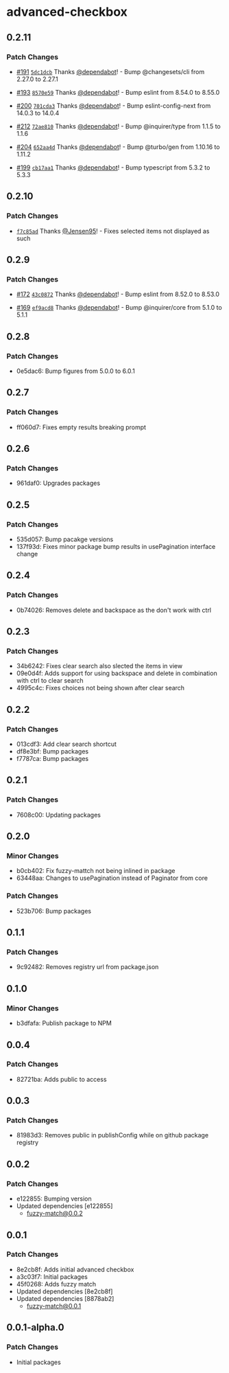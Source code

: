 # advanced-checkbox

## 0.2.11

### Patch Changes

- [#191](https://github.com/Jensen95/inquirer-plugins/pull/191) [`5dc1dcb`](https://github.com/Jensen95/inquirer-plugins/commit/5dc1dcbb771da83e3ac92950901c0dbe17cd82c0) Thanks [@dependabot](https://github.com/apps/dependabot)! - Bump @changesets/cli from 2.27.0 to 2.27.1

- [#193](https://github.com/Jensen95/inquirer-plugins/pull/193) [`8570e59`](https://github.com/Jensen95/inquirer-plugins/commit/8570e59181ee80b023128a8f48105edc5c3a209f) Thanks [@dependabot](https://github.com/apps/dependabot)! - Bump eslint from 8.54.0 to 8.55.0

- [#200](https://github.com/Jensen95/inquirer-plugins/pull/200) [`701cda3`](https://github.com/Jensen95/inquirer-plugins/commit/701cda3c4fcd6b4a0e748b08f35f8008980598ff) Thanks [@dependabot](https://github.com/apps/dependabot)! - Bump eslint-config-next from 14.0.3 to 14.0.4

- [#212](https://github.com/Jensen95/inquirer-plugins/pull/212) [`72ae810`](https://github.com/Jensen95/inquirer-plugins/commit/72ae8101cb52c13b0b20eb4465d384ad8aa16b63) Thanks [@dependabot](https://github.com/apps/dependabot)! - Bump @inquirer/type from 1.1.5 to 1.1.6

- [#204](https://github.com/Jensen95/inquirer-plugins/pull/204) [`652aa4d`](https://github.com/Jensen95/inquirer-plugins/commit/652aa4da3167048b042682f18783dd52cd7eafc8) Thanks [@dependabot](https://github.com/apps/dependabot)! - Bump @turbo/gen from 1.10.16 to 1.11.2

- [#199](https://github.com/Jensen95/inquirer-plugins/pull/199) [`cb17aa1`](https://github.com/Jensen95/inquirer-plugins/commit/cb17aa17ac0de8650b156be05ae95413a01d0d37) Thanks [@dependabot](https://github.com/apps/dependabot)! - Bump typescript from 5.3.2 to 5.3.3

## 0.2.10

### Patch Changes

- [`f7c85ad`](https://github.com/Jensen95/inquirer-plugins/commit/f7c85ad48f3ac944aa49cecc361a0ce56cce35e6) Thanks [@Jensen95](https://github.com/Jensen95)! - Fixes selected items not displayed as such

## 0.2.9

### Patch Changes

- [#172](https://github.com/Jensen95/inquirer-plugins/pull/172) [`43c0872`](https://github.com/Jensen95/inquirer-plugins/commit/43c0872b7e250359e5688c17a1011c984e2bd0d8) Thanks [@dependabot](https://github.com/apps/dependabot)! - Bump eslint from 8.52.0 to 8.53.0

- [#169](https://github.com/Jensen95/inquirer-plugins/pull/169) [`ef9acd8`](https://github.com/Jensen95/inquirer-plugins/commit/ef9acd860c9941a04f0d34796f5e9d6987ed24f2) Thanks [@dependabot](https://github.com/apps/dependabot)! - Bump @inquirer/core from 5.1.0 to 5.1.1

## 0.2.8

### Patch Changes

- 0e5dac6: Bump figures from 5.0.0 to 6.0.1

## 0.2.7

### Patch Changes

- ff060d7: Fixes empty results breaking prompt

## 0.2.6

### Patch Changes

- 961daf0: Upgrades packages

## 0.2.5

### Patch Changes

- 535d057: Bump pacakge versions
- 137f93d: Fixes minor package bump results in usePagination interface change

## 0.2.4

### Patch Changes

- 0b74026: Removes delete and backspace as the don't work with ctrl

## 0.2.3

### Patch Changes

- 34b6242: Fixes clear search also slected the items in view
- 09e0d4f: Adds support for using backspace and delete in combination with ctrl to clear search
- 4995c4c: Fixes choices not being shown after clear search

## 0.2.2

### Patch Changes

- 013cdf3: Add clear search shortcut
- df8e3bf: Bump packages
- f7787ca: Bump packages

## 0.2.1

### Patch Changes

- 7608c00: Updating packages

## 0.2.0

### Minor Changes

- b0cb402: Fix fuzzy-mattch not being inlined in package
- 63448aa: Changes to usePagination instead of Paginator from core

### Patch Changes

- 523b706: Bump packages

## 0.1.1

### Patch Changes

- 9c92482: Removes registry url from package.json

## 0.1.0

### Minor Changes

- b3dfafa: Publish package to NPM

## 0.0.4

### Patch Changes

- 82721ba: Adds public to access

## 0.0.3

### Patch Changes

- 81983d3: Removes public in publishConfig while on github package registry

## 0.0.2

### Patch Changes

- e122855: Bumping version
- Updated dependencies [e122855]
  - fuzzy-match@0.0.2

## 0.0.1

### Patch Changes

- 8e2cb8f: Adds initial advanced checkbox
- a3c03f7: Initial packages
- 45f0268: Adds fuzzy match
- Updated dependencies [8e2cb8f]
- Updated dependencies [8878ab2]
  - fuzzy-match@0.0.1

## 0.0.1-alpha.0

### Patch Changes

- Initial packages
